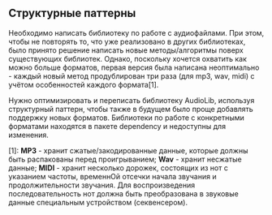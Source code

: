 ## Структурные паттерны

Необходимо написать библиотеку по работе с аудиофайлами. 
При этом, чтобы не повторять то, что уже реализовано в других библиотеках, было принято решение написать новые методы/алгоритмы поверх существующих библиотек.
Однако, поскольку хочется охватить как можно больше форматов, первая версия была написана неоптимально - 
каждый новый метод продублирован три раза (для mp3, wav, midi) с учётом особенностей каждого формата[1].

Нужно оптимизировать и переписать библиотеку AudioLib, используя структурный паттерн, чтобы также в будущем было проще добавлять поддержку новых форматов.
Библиотеки по работе с конкретными форматами находятся в пакете dependency и недоступны для изменения. 

[1]: 
    **MP3** - хранит сжатые/закодированные данные, которые должны быть распакованы перед проигрыванием;
    **Wav** - хранит несжатые данные;
    **MIDI** - хранит несколько дорожек, состоящих из нот с указанием частоты, временнОй отсечки начала звучания и продолжительности звучания.
Для воспроизведения последовательность нот должна быть преобразована в звуковые данные специальным устройством (секвенсером).